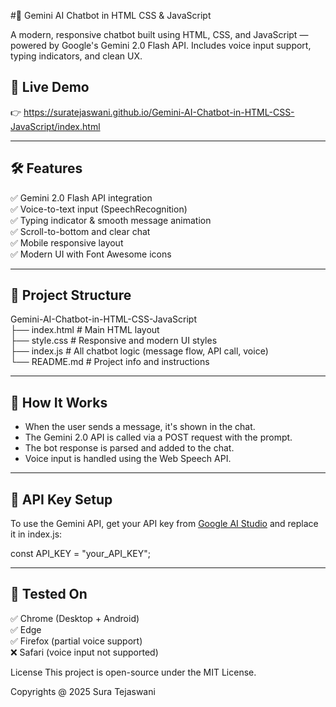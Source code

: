 #🤖 Gemini AI Chatbot in HTML CSS & JavaScript

A modern, responsive chatbot built using HTML, CSS, and JavaScript — powered by Google's Gemini 2.0 Flash API. Includes voice input support, typing indicators, and clean UX.

## 🚀 Live Demo

👉 https://suratejaswani.github.io/Gemini-AI-Chatbot-in-HTML-CSS-JavaScript/index.html

---

## 🛠 Features

✅ Gemini 2.0 Flash API integration <br>
✅ Voice-to-text input (SpeechRecognition) <br>
✅ Typing indicator & smooth message animation <br>
✅ Scroll-to-bottom and clear chat <br>
✅ Mobile responsive layout <br>
✅ Modern UI with Font Awesome icons <br>

---

## 📁 Project Structure

Gemini-AI-Chatbot-in-HTML-CSS-JavaScript <br>
├── index.html # Main HTML layout <br>
├── style.css # Responsive and modern UI styles <br>
├── index.js # All chatbot logic (message flow, API call, voice) <br>
└── README.md # Project info and instructions <br>

---

## 🧠 How It Works

- When the user sends a message, it's shown in the chat.
- The Gemini 2.0 API is called via a POST request with the prompt.
- The bot response is parsed and added to the chat.
- Voice input is handled using the Web Speech API.

---

## 🔐 API Key Setup

To use the Gemini API, get your API key from [Google AI Studio](https://makersuite.google.com/) and replace it in index.js:

const API_KEY = "your_API_KEY";

---

## 🧪 Tested On

✅ Chrome (Desktop + Android) <br>
✅ Edge <br>
✅ Firefox (partial voice support) <br>
❌ Safari (voice input not supported) <br>

License
This project is open-source under the MIT License.

Copyrights @ 2025 Sura Tejaswani
